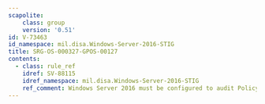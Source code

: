 ```yaml
---
scapolite:
    class: group
    version: '0.51'
id: V-73463
id_namespace: mil.disa.Windows-Server-2016-STIG
title: SRG-OS-000327-GPOS-00127
contents:
  - class: rule_ref
    idref: SV-88115
    idref_namespace: mil.disa.Windows-Server-2016-STIG
    ref_comment: Windows Server 2016 must be configured to audit Policy Chan ...
---
```


